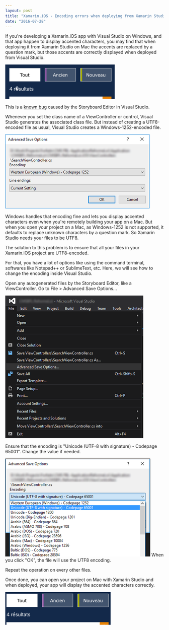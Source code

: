 ```yaml
---
layout: post
title: "Xamarin.iOS - Encoding errors when deploying from Xamarin Studio on Mac"
date: "2016-07-28"
---
```


If you're developing a Xamarin.iOS app with Visual Studio on Windows, and that app happen to display accented characters, you may find that when deploying it from Xamarin Studio on Mac the accents are replaced by a question mark, but those accents are correctly displayed when deployed from Visual Studio.

![](/assets/2016-07-28-xamarin-ios-encoding-errors-when-deploying-from-xamarin-studio-on-mac/lq7v8NK.png)

This is a [known bug](https://bugzilla.xamarin.com/show_bug.cgi?id=19614) caused by the Storyboard Editor in Visual Studio.

Whenever you set the class name of a ViewController or control, Visual Studio generates the associated class file. But instead of creating a UTF8-encoded file as usual, Visual Studio creates a Windows-1252-encoded file.

![](/assets/2016-07-28-xamarin-ios-encoding-errors-when-deploying-from-xamarin-studio-on-mac/3mD9U5o.png)

Windows handles that encoding fine and lets you display accented characters even when you're remotely building your app on a Mac. But when you open your project on a Mac, as Windows-1252 is not supported, it defaults to replace unknown characters by a question mark. So Xamarin Studio needs your files to be UTF8.

The solution to this problem is to ensure that all your files in your Xamarin.iOS project are UTF8-encoded.

For that, you have a lot of options like using the command terminal, softwares like Notepad++ or SublimeText, etc. Here, we will see how to change the encoding inside Visual Studio.

Open any autogenerated files by the Storyboard Editor, like a ViewController. Go to File > Advanced Save Options...

![](/assets/2016-07-28-xamarin-ios-encoding-errors-when-deploying-from-xamarin-studio-on-mac/O20smpf.png)

Ensure that the encoding is "Unicode (UTF-8 with signature) - Codepage 65001". Change the value if needed.

![](/assets/2016-07-28-xamarin-ios-encoding-errors-when-deploying-from-xamarin-studio-on-mac/DxNfinQ.png) When you click "OK", the file will use the UTF8 encoding.

Repeat the operation on every other files.

Once done, you can open your project on Mac with Xamarin Studio and when deployed, your app will display the accented characters correctly.

![](/assets/2016-07-28-xamarin-ios-encoding-errors-when-deploying-from-xamarin-studio-on-mac/H5Sk6Pi.png)

